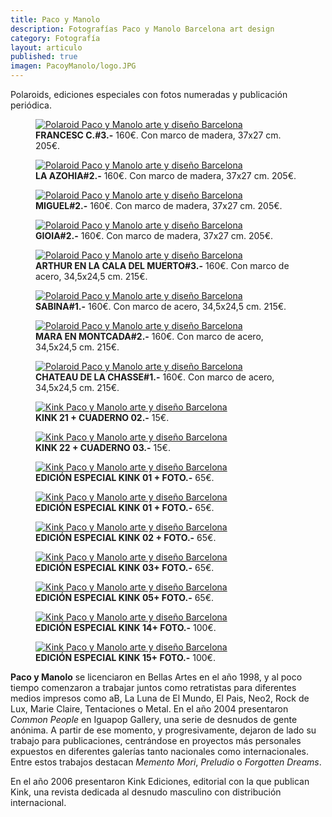 ```yaml
---
title: Paco y Manolo
description: Fotografías Paco y Manolo Barcelona art design 
category: Fotografía
layout: articulo
published: true
imagen: PacoyManolo/logo.JPG
---
```


Polaroids, ediciones especiales con fotos numeradas y publicación periódica.

<div class="figure-group">
<figure>
	<a href="/images/PacoyManolo/Francesc.jpg"><img src="/images/PacoyManolo/Francesc.jpg" alt="Polaroid Paco y Manolo arte y diseño Barcelona"></a>
	<figcaption><b>FRANCESC C.#3.-</b>
	       160€. Con marco de madera, 37x27 cm. 205€.</figcaption>
</figure>

<figure>
	<a href="/images/PacoyManolo/azohia.jpg"><img src="/images/PacoyManolo/azohia.jpg" alt="Polaroid Paco y Manolo arte y diseño Barcelona"></a>
	<figcaption><b>LA AZOHIA#2.-</b>	
	160€. Con marco de madera, 37x27 cm. 205€.</figcaption>
</figure>

<figure>
	<a href="/images/PacoyManolo/Miguel.jpg"><img src="/images/PacoyManolo/Miguel.jpg" alt="Polaroid Paco y Manolo arte y diseño Barcelona"></a>
	<figcaption><b>MIGUEL#2.-</b>
	160€. Con marco de madera, 37x27 cm. 205€.</figcaption>
</figure>

<figure>
	<a href="/images/PacoyManolo/Gioia.jpg"><img src="/images/PacoyManolo/Gioia.jpg" alt="Polaroid Paco y Manolo arte y diseño Barcelona"></a>
	<figcaption><b>GIOIA#2.-</b>
	160€. Con marco de madera, 37x27 cm. 205€.</figcaption>
</figure>

<figure>
	<a href="/images/PacoyManolo/Arthur.jpg"><img src="/images/PacoyManolo/Arthur.jpg" alt="Polaroid Paco y Manolo arte y diseño Barcelona"></a>
	<figcaption><b>ARTHUR EN LA CALA DEL MUERTO#3.-</b>
	160€. Con marco de acero, 34,5x24,5 cm. 215€.</figcaption>
</figure>

<figure>
	<a href="/images/PacoyManolo/Sabina.jpg"><img src="/images/PacoyManolo/Sabina.jpg" alt="Polaroid Paco y Manolo arte y diseño Barcelona"></a>
	<figcaption><b>SABINA#1.-</b>
	160€. Con marco de acero, 34,5x24,5 cm. 215€.</figcaption>
</figure>

<figure>
	<a href="/images/PacoyManolo/Mara.jpg"><img src="/images/PacoyManolo/Mara.jpg" alt="Polaroid Paco y Manolo arte y diseño Barcelona"></a>
	<figcaption><b>MARA EN MONTCADA#2.-</b>
	160€. Con marco de acero, 34,5x24,5 cm. 215€.</figcaption>
</figure>

<figure>
	<a href="/images/PacoyManolo/Chateau.jpg"><img src="/images/PacoyManolo/Chateau.jpg" alt="Polaroid Paco y Manolo arte y diseño Barcelona"></a>
	<figcaption><b>CHATEAU DE LA CHASSE#1.-</b>
	160€. Con marco de acero, 34,5x24,5 cm. 215€.</figcaption>
</figure>

<figure>
	<a href="/images/PacoyManolo/Kink_21.jpg"><img src="/images/PacoyManolo/Kink_21.jpg" alt="Kink Paco y Manolo arte y diseño Barcelona"></a>
	<figcaption><b>KINK 21 + CUADERNO 02.-</b>
	15€.</figcaption>
</figure>

<figure>
	<a href="/images/PacoyManolo/Kink_22.jpg"><img src="/images/PacoyManolo/Kink_22.jpg" alt="Kink Paco y Manolo arte y diseño Barcelona"></a>
	<figcaption><b>KINK 22 + CUADERNO 03.-</b>
	15€.</figcaption>
</figure>

<figure>
	<a href="/images/PacoyManolo/E.E.KINK01.jpg"><img src="/images/PacoyManolo/E.E.KINK01.jpg" alt="Kink Paco y Manolo arte y diseño Barcelona"></a>
	<figcaption><b> EDICIÓN ESPECIAL KINK 01 + FOTO.-</b>
	65€.</figcaption>
</figure>


<figure>
	<a href="/images/PacoyManolo/E.E.KINK1.jpg"><img src="/images/PacoyManolo/E.E.KINK1.jpg" alt="Kink Paco y Manolo arte y diseño Barcelona"></a>
	<figcaption><b>EDICIÓN ESPECIAL KINK 01 + FOTO.-</b>
	65€.</figcaption>
</figure>

<figure>
	<a href="/images/PacoyManolo/E.E.KINK2.jpg"><img src="/images/PacoyManolo/E.E.KINK2.jpg" alt="Kink Paco y Manolo arte y diseño Barcelona"></a>
	<figcaption><b>EDICIÓN ESPECIAL KINK 02 + FOTO.-</b>
	65€.</figcaption>
</figure>

<figure>
	<a href="/images/PacoyManolo/E.E.KINK3.jpg"><img src="/images/PacoyManolo/E.E.KINK3.jpg" alt="Kink Paco y Manolo arte y diseño Barcelona"></a>
	<figcaption><b>EDICIÓN ESPECIAL KINK 03+ FOTO.-</b>
	65€.</figcaption>
</figure>

<figure>
	<a href="/images/PacoyManolo/E.E.KINK5.jpg"><img src="/images/PacoyManolo/E.E.KINK5.jpg" alt="Kink Paco y Manolo arte y diseño Barcelona"></a>
	<figcaption><b>EDICIÓN ESPECIAL KINK 05+ FOTO.-</b>
	65€.</figcaption>
</figure>

<figure>
	<a href="/images/PacoyManolo/E.E.KINK14.jpg"><img src="/images/PacoyManolo/E.E.KINK14.jpg" alt="Kink Paco y Manolo arte y diseño Barcelona"></a>
	<figcaption><b>EDICIÓN ESPECIAL KINK 14+ FOTO.-</b>
	100€.</figcaption>
</figure>

<figure>
	<a href="/images/PacoyManolo/E.E.KINK15.jpg"><img src="/images/PacoyManolo/E.E.KINK15.jpg" alt="Kink Paco y Manolo arte y diseño Barcelona"></a>
	<figcaption><b>EDICIÓN ESPECIAL KINK 15+ FOTO.-</b>
	100€.</figcaption>
</figure>
</div>

**Paco y Manolo** se licenciaron en Bellas Artes en el año 1998, y al poco tiempo comenzaron a trabajar juntos como retratistas para diferentes medios impresos como aB, La Luna de El Mundo, El Pais, Neo2, Rock de Lux, Marie Claire, Tentaciones o Metal. En el año 2004 presentaron _Common People_ en Iguapop Gallery, una serie de desnudos de gente anónima. A partir de ese momento, y progresivamente, dejaron de lado su trabajo para publicaciones, centrándose en proyectos más personales expuestos en diferentes galerías tanto nacionales como internacionales. Entre estos trabajos destacan _Memento Mori_, _Preludio_ o _Forgotten Dreams_.

En el año 2006 presentaron Kink Ediciones, editorial con la que publican Kink, una revista dedicada al desnudo masculino con distribución internacional.

